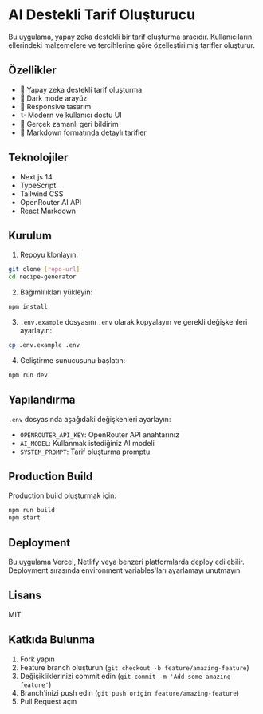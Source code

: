 # AI Destekli Tarif Oluşturucu

Bu uygulama, yapay zeka destekli bir tarif oluşturma aracıdır. Kullanıcıların ellerindeki malzemelere ve tercihlerine göre özelleştirilmiş tarifler oluşturur.

## Özellikler

- 🧠 Yapay zeka destekli tarif oluşturma
- 🌙 Dark mode arayüz
- 📱 Responsive tasarım
- ✨ Modern ve kullanıcı dostu UI
- 🔄 Gerçek zamanlı geri bildirim
- 📝 Markdown formatında detaylı tarifler

## Teknolojiler

- Next.js 14
- TypeScript
- Tailwind CSS
- OpenRouter AI API
- React Markdown

## Kurulum

1. Repoyu klonlayın:
```bash
git clone [repo-url]
cd recipe-generator
```

2. Bağımlılıkları yükleyin:
```bash
npm install
```

3. `.env.example` dosyasını `.env` olarak kopyalayın ve gerekli değişkenleri ayarlayın:
```bash
cp .env.example .env
```

4. Geliştirme sunucusunu başlatın:
```bash
npm run dev
```

## Yapılandırma

`.env` dosyasında aşağıdaki değişkenleri ayarlayın:

- `OPENROUTER_API_KEY`: OpenRouter API anahtarınız
- `AI_MODEL`: Kullanmak istediğiniz AI modeli
- `SYSTEM_PROMPT`: Tarif oluşturma promptu

## Production Build

Production build oluşturmak için:

```bash
npm run build
npm start
```

## Deployment

Bu uygulama Vercel, Netlify veya benzeri platformlarda deploy edilebilir. Deployment sırasında environment variables'ları ayarlamayı unutmayın.

## Lisans

MIT

## Katkıda Bulunma

1. Fork yapın
2. Feature branch oluşturun (`git checkout -b feature/amazing-feature`)
3. Değişikliklerinizi commit edin (`git commit -m 'Add some amazing feature'`)
4. Branch'inizi push edin (`git push origin feature/amazing-feature`)
5. Pull Request açın
